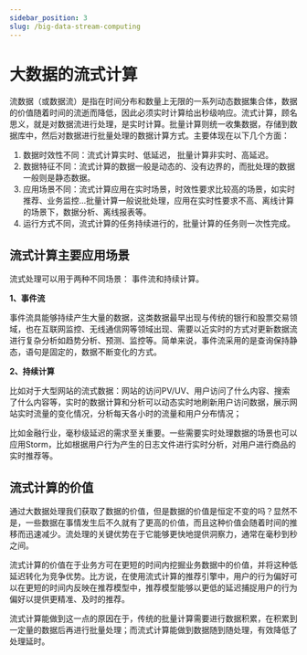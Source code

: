 ```yaml
---
sidebar_position: 3
slug: /big-data-stream-computing
---
```


# 大数据的流式计算



流数据（或数据流）是指在时间分布和数量上无限的一系列动态数据集合体，数据的价值随着时间的流逝而降低，因此必须实时计算给出秒级响应。流式计算，顾名思义，就是对数据流进行处理，是实时计算。批量计算则统一收集数据，存储到数据库中，然后对数据进行批量处理的数据计算方式。主要体现在以下几个方面：

1. 数据时效性不同：流式计算实时、低延迟， 批量计算非实时、高延迟。
2. 数据特征不同：流式计算的数据一般是动态的、没有边界的，而批处理的数据一般则是静态数据。
3. 应用场景不同：流式计算应用在实时场景，时效性要求比较高的场景，如实时推荐、业务监控...批量计算一般说批处理，应用在实时性要求不高、离线计算的场景下，数据分析、离线报表等。
4. 运行方式不同，流式计算的任务持续进行的，批量计算的任务则一次性完成。



## 流式计算主要应用场景

流式处理可以用于两种不同场景： 事件流和持续计算。

**1、事件流**

事件流具能够持续产生大量的数据，这类数据最早出现与传统的银行和股票交易领域，也在互联网监控、无线通信网等领域出现、需要以近实时的方式对更新数据流进行复杂分析如趋势分析、预测、监控等。简单来说，事件流采用的是查询保持静态，语句是固定的，数据不断变化的方式。

**2、持续计算**

比如对于大型网站的流式数据：网站的访问PV/UV、用户访问了什么内容、搜索了什么内容等，实时的数据计算和分析可以动态实时地刷新用户访问数据，展示网站实时流量的变化情况，分析每天各小时的流量和用户分布情况；

比如金融行业，毫秒级延迟的需求至关重要。一些需要实时处理数据的场景也可以应用Storm，比如根据用户行为产生的日志文件进行实时分析，对用户进行商品的实时推荐等。



## 流式计算的价值

通过大数据处理我们获取了数据的价值，但是数据的价值是恒定不变的吗？显然不是，一些数据在事情发生后不久就有了更高的价值，而且这种价值会随着时间的推移而迅速减少。流处理的关键优势在于它能够更快地提供洞察力，通常在毫秒到秒之间。

流式计算的价值在于业务方可在更短的时间内挖掘业务数据中的价值，并将这种低延迟转化为竞争优势。比方说，在使用流式计算的推荐引擎中，用户的行为偏好可以在更短的时间内反映在推荐模型中，推荐模型能够以更低的延迟捕捉用户的行为偏好以提供更精准、及时的推荐。

流式计算能做到这一点的原因在于，传统的批量计算需要进行数据积累，在积累到一定量的数据后再进行批量处理；而流式计算能做到数据随到随处理，有效降低了处理延时。

